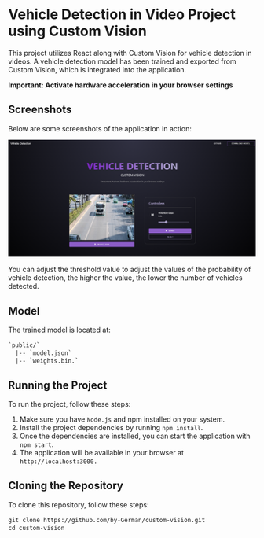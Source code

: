 # Vehicle Detection in Video Project using Custom Vision

This project utilizes React along with Custom Vision for vehicle detection in videos. A vehicle detection model has been trained and exported from Custom Vision, which is integrated into the application.

**Important: Activate hardware acceleration in your browser settings**

## Screenshots

Below are some screenshots of the application in action:

<img src="images/capture.png" alt="Screenshot" width="700">

You can adjust the threshold value to adjust the values of the probability of vehicle detection, the higher the value, the lower the number of vehicles detected.

## Model

The trained model is located at:

~~~
`public/` 
  |-- `model.json`
  |-- `weights.bin.`
~~~

## Running the Project
To run the project, follow these steps:

1. Make sure you have `Node.js` and npm installed on your system.
2. Install the project dependencies by running `npm install`.
3. Once the dependencies are installed, you can start the application with `npm start`.
4. The application will be available in your browser at `http://localhost:3000.`

## Cloning the Repository

To clone this repository, follow these steps:

~~~
git clone https://github.com/by-German/custom-vision.git
cd custom-vision
~~~